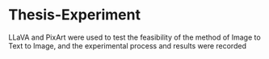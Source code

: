# Thesis-Experiment
LLaVA and PixArt were used to test the feasibility of the method of Image to Text to Image, and the experimental process and results were recorded
